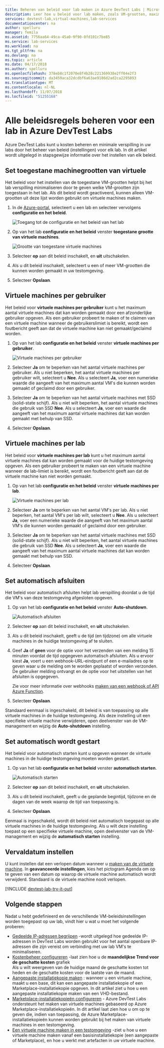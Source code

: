 ```yaml
---
title: Beheren van beleid voor lab maken in Azure DevTest Labs | Microsoft Docs
description: Leer hoe u beleid voor lab maken, zoals VM-grootten, maximum aantal virtuele machines per gebruiker en afsluiten van automation.
services: devtest-lab,virtual-machines,lab-services
documentationcenter: na
author: spelluru
manager: femila
ms.assetid: 7756aa64-49ca-45a0-9f90-0fd101c7be85
ms.service: lab-services
ms.workload: na
ms.tgt_pltfrm: na
ms.devlang: na
ms.topic: article
ms.date: 04/17/2018
ms.author: spelluru
ms.openlocfilehash: 378eb8c1f2070e8f4b28c221369938e2ff04e2f3
ms.sourcegitcommit: da3459aca32dcdbf6a63ae9186d2ad2ca2295893
ms.translationtype: MT
ms.contentlocale: nl-NL
ms.lasthandoff: 11/07/2018
ms.locfileid: "51255168"
---
```

# <a name="manage-all-policies-for-a-lab-in-azure-devtest-labs"></a>Alle beleidsregels beheren voor een lab in Azure DevTest Labs

Azure DevTest Labs kunt u kosten beheren en minimale verspilling in uw labs door het beheer van beleid (instellingen) voor elk lab. In dit artikel wordt uitgelegd in stapsgewijze informatie over het instellen van elk beleid.  

## <a name="set-allowed-virtual-machine-sizes"></a>Set toegestane machinegrootten van virtuele
Het beleid voor het instellen van de toegestane VM-grootten helpt bij het lab verspilling minimaliseren door te geven welke VM-grootten zijn toegestaan in het lab. Als dit beleid wordt geactiveerd, kunnen alleen VM-grootten uit deze lijst worden gebruikt om virtuele machines maken.

1. In de [Azure-portal](https://go.microsoft.com/fwlink/p/?LinkID=525040), selecteert u een lab en selecteer vervolgens **configuratie en het beleid**.

    ![Toegang tot de configuratie en het beleid van het lab](./media/devtest-lab-set-lab-policy/policies-menu.png)

1. Op van het lab **configuratie en het beleid** venster **toegestane grootte van virtuele machines**.
   
    ![Grootte van toegestane virtuele machines](./media/devtest-lab-set-lab-policy/allowed-vm-sizes.png)

1. Selecteer **op** aan dit beleid inschakelt, en **uit** uitschakelen.

1. Als u dit beleid inschakelt, selecteert u een of meer VM-grootten die kunnen worden gemaakt in uw testomgeving.

1. Selecteer **Opslaan**.

## <a name="set-virtual-machines-per-user"></a>Virtuele machines per gebruiker
Het beleid voor **virtuele machines per gebruiker** kunt u het maximum aantal virtuele machines dat kan worden gemaakt door een afzonderlijke gebruiker opgeven. Als een gebruiker probeert te maken of te claimen van een virtuele machine wanneer de gebruikerslimiet is bereikt, wordt een foutbericht geeft aan dat de virtuele machine kan niet gemaakt/geclaimd worden. 

1. Op van het lab **configuratie en het beleid** venster **virtuele machines per gebruiker**.
   
    ![Virtuele machines per gebruiker](./media/devtest-lab-set-lab-policy/max-vms-per-user.png)

1. Selecteer **Ja** om te beperken van het aantal virtuele machines per gebruiker. Als u niet beperken, het aantal virtuele machines per gebruiker wilt, selecteert u **Nee**. Als u selecteert **Ja**, voer een numerieke waarde die aangeeft van het maximum aantal VM's die kunnen worden gemaakt of geclaimd door een gebruiker. 

1. Selecteer **Ja** om te beperken van het aantal virtuele machines met SSD (solid-state schijf). Als u niet wilt beperken, het aantal virtuele machines die gebruik van SSD **Nee**. Als u selecteert **Ja**, voer een waarde die aangeeft van het maximum aantal virtuele machines dat kan worden gemaakt met behulp van SSD. 

1. Selecteer **Opslaan**.

## <a name="set-virtual-machines-per-lab"></a>Virtuele machines per lab
Het beleid voor **virtuele machines per lab** kunt u het maximum aantal virtuele machines dat kan worden gemaakt voor de huidige testomgeving opgeven. Als een gebruiker probeert te maken van een virtuele machine wanneer de lab-limiet is bereikt, wordt een foutbericht geeft aan dat de virtuele machine kan niet worden gemaakt. 

1. Op van het lab **configuratie en het beleid** venster **virtuele machines per lab**.
   
    ![Virtuele machines per lab](./media/devtest-lab-set-lab-policy/max-vms-per-lab.png)

1. Selecteer **Ja** om te beperken van het aantal VM's per lab. Als u niet beperken, het aantal VM's per lab wilt, selecteert u **Nee**. Als u selecteert **Ja**, voer een numerieke waarde die aangeeft van het maximum aantal VM's die kunnen worden gemaakt of geclaimd door een gebruiker. 

1. Selecteer **Ja** om te beperken van het aantal virtuele machines met SSD (solid-state schijf). Als u niet wilt beperken, het aantal virtuele machines die gebruik van SSD **Nee**. Als u selecteert **Ja**, voer een waarde die aangeeft van het maximum aantal virtuele machines dat kan worden gemaakt met behulp van SSD. 

1. Selecteer **Opslaan**.

## <a name="set-auto-shutdown"></a>Set automatisch afsluiten
Het beleid voor automatisch afsluiten helpt lab verspilling doordat u de tijd die VM's van deze testomgeving afgesloten opgeven.

1. Op van het lab **configuratie en het beleid** venster **Auto-shutdown**.
   
    ![Automatisch afsluiten](./media/devtest-lab-set-lab-policy/auto-shutdown.png)

1. Selecteer **op** aan dit beleid inschakelt, en **uit** uitschakelen.

1. Als u dit beleid inschakelt, geeft u de tijd (en tijdzone) om alle virtuele machines in de huidige testomgeving af te sluiten.

1. Geef **Ja** of **geen** voor de optie voor het verzenden van een melding 15 minuten voordat de tijd opgegeven automatisch afsluiten. Als u ervoor kiest **Ja**, voert u een webhook-URL-eindpunt of een e-mailadres op te geven waar u de melding om te worden geplaatst of worden verzonden. De gebruiker melding ontvangt en de optie voor het uitstellen van het afsluiten is opgegeven.

   Zie voor meer informatie over webhooks [maken van een webhook of API Azure Function](../azure-functions/functions-create-a-web-hook-or-api-function.md). 

1. Selecteer **Opslaan**.

Standaard eenmaal is ingeschakeld, dit beleid is van toepassing op alle virtuele machines in de huidige testomgeving. Als deze instelling uit een specifieke virtuele machine verwijderen, open deelvenster van de VM-management en wijzig de **Auto-shutdown** instelling.

## <a name="set-auto-start"></a>Set automatisch wordt gestart
Het beleid voor automatisch starten kunt u opgeven wanneer de virtuele machines in de huidige testomgeving moeten worden gestart.  

1. Op van het lab **configuratie en het beleid** venster **automatisch starten**.
   
    ![Automatisch starten](./media/devtest-lab-set-lab-policy/auto-start.png)

2. Selecteer **op** aan dit beleid inschakelt, en **uit** uitschakelen.

3. Als u dit beleid inschakelt, geeft u de geplande begintijd, tijdzone en de dagen van de week waarop de tijd van toepassing is. 

4. Selecteer **Opslaan**.

Eenmaal is ingeschakeld, wordt dit beleid niet automatisch toegepast op alle virtuele machines in de huidige testomgeving. Als u wilt deze instelling toepast op een specifieke virtuele machine, open deelvenster van de VM-management en wijzig de **automatisch starten** instelling.

## <a name="set-expiration-date"></a>Vervaldatum instellen
U kunt instellen dat een verlopen datum wanneer u [maken van de virtuele machine](devtest-lab-add-vm.md). In **geavanceerde instellingen**, kies het pictogram Agenda om op te geven van een datum op waarop de virtuele machine automatisch wordt verwijderd. Standaard is de virtuele machine nooit verlopen.

[!INCLUDE [devtest-lab-try-it-out](../../includes/devtest-lab-try-it-out.md)]

## <a name="next-steps"></a>Volgende stappen
Nadat u hebt gedefinieerd en de verschillende VM-beleidsinstellingen worden toegepast op uw lab, vindt hier u wat u moet het volgende proberen:

* [Gedeelde IP-adressen begrijpen](devtest-lab-shared-ip.md) -wordt uitgelegd hoe gedeelde IP-adressen in DevTest Labs worden gebruikt voor het aantal openbare IP-adressen die zijn vereist om verbinding met uw lab VM's te minimaliseren.
* [Kostenbeheer configureren](devtest-lab-configure-cost-management.md) -laat zien hoe u de **maandelijkse Trend voor de geschatte kosten** grafiek  
  Als u wilt weergeven van de huidige maand de geschatte kosten tot heden en de geschatte kosten voor de laatste van de maand.
* [Aangepaste installatiekopie maken](devtest-lab-create-template.md) : wanneer u een virtuele machine, maakt u een base, dit kan een aangepaste installatiekopie of een Marketplace-installatiekopie opgeven. In dit artikel ziet u hoe u een aangepaste installatiekopie maken van een VHD-bestand.
* [Marketplace-installatiekopieën configureren](devtest-lab-configure-marketplace-images.md) - Azure DevTest Labs ondersteunt het maken van virtuele machines gebaseerd op Azure Marketplace-installatiekopieën. In dit artikel laat zien hoe u om op te geven die, indien van toepassing, de Azure Marketplace-installatiekopieën kunnen worden gebruikt bij het maken van virtuele machines in een testomgeving.
* [Een virtuele machine maken in een testomgeving](devtest-lab-add-vm.md) -ziet u hoe u een virtuele machine maken vanaf een basisinstallatiekopie (een aangepaste of Marketplace), en hoe u werkt met artefacten in uw virtuele machine.

